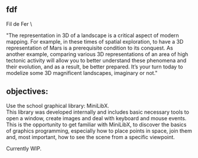 ## fdf
Fil de Fer \

"The representation in 3D of a landscape is a critical aspect of modern mapping. For example, in these times of spatial exploration, to have a 3D representation of Mars is a prerequisite condition to its conquest.
As another example, comparing various 3D representations of an area of high tectonic activity will allow you to better understand these phenomena and their evolution, and as a result, be better prepared.
It’s your turn today to modelize some 3D magnificent landscapes, imaginary or not."

## objectives:

Use the school graphical library: MiniLibX. \
This library was developed internally and includes basic necessary tools to open a window, create images and deal with keyboard and mouse events. \
This is the opportunity to get familiar with MiniLibX, to discover the basics of graphics programming, especially how to place points in space, join them and, most important, how to see the scene from a specific viewpoint. 

Currently WIP.
